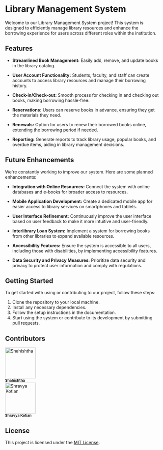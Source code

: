 # Library Management System

Welcome to our Library Management System project! This system is designed to efficiently manage library resources and enhance the borrowing experience for users across different roles within the institution.

## Features

- **Streamlined Book Management:** Easily add, remove, and update books in the library catalog.
  
- **User Account Functionality:** Students, faculty, and staff can create accounts to access library resources and manage their borrowing history.

- **Check-in/Check-out:** Smooth process for checking in and checking out books, making borrowing hassle-free.

- **Reservations:** Users can reserve books in advance, ensuring they get the materials they need.

- **Renewals:** Option for users to renew their borrowed books online, extending the borrowing period if needed.

- **Reporting:** Generate reports to track library usage, popular books, and overdue items, aiding in library management decisions.

## Future Enhancements

We're constantly working to improve our system. Here are some planned enhancements:

- **Integration with Online Resources:** Connect the system with online databases and e-books for broader access to resources.

- **Mobile Application Development:** Create a dedicated mobile app for easier access to library services on smartphones and tablets.

- **User Interface Refinement:** Continuously improve the user interface based on user feedback to make it more intuitive and user-friendly.

- **Interlibrary Loan System:** Implement a system for borrowing books from other libraries to expand available resources.

- **Accessibility Features:** Ensure the system is accessible to all users, including those with disabilities, by implementing accessibility features.

- **Data Security and Privacy Measures:** Prioritize data security and privacy to protect user information and comply with regulations.

## Getting Started

To get started with using or contributing to our project, follow these steps:

1. Clone the repository to your local machine.
2. Install any necessary dependencies.
3. Follow the setup instructions in the documentation.
4. Start using the system or contribute to its development by submitting pull requests.

## Contributors

<td align="center" valign="top" width="14.28%"><a href="https://github.com/shahi21"><img src="https://avatars.githubusercontent.com/u/102415249?v=4" width="100px;" alt="Shahishtha"/><br /><sub><b>Shahishtha</b></sub></a><br /></td>
<td align="center" valign="top" width="14.28%"><a href="https://github.com/shrav157"><img src="
" width="100px;" alt="Shravya Kotian"/><br /><sub><b>Shravya Kotian</b></sub></a><br /></td>


## License

This project is licensed under the [MIT License](LICENSE).
